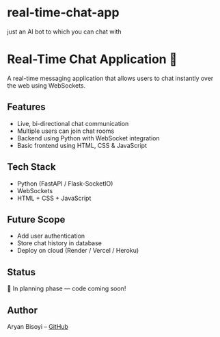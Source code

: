 # real-time-chat-app
just an AI bot to which you can chat with 

# Real-Time Chat Application 💬

A real-time messaging application that allows users to chat instantly over the web using WebSockets.

## Features
- Live, bi-directional chat communication
- Multiple users can join chat rooms
- Backend using Python with WebSocket integration
- Basic frontend using HTML, CSS & JavaScript

## Tech Stack
- Python (FastAPI / Flask-SocketIO)
- WebSockets
- HTML + CSS + JavaScript

## Future Scope
- Add user authentication
- Store chat history in database
- Deploy on cloud (Render / Vercel / Heroku)

## Status
🚧 In planning phase — code coming soon!

## Author
Aryan Bisoyi – [GitHub](https://github.com/aryan-bisoyi)
